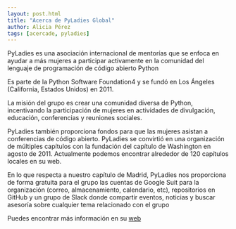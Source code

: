 ```yaml
---
layout: post.html
title: "Acerca de PyLadies Global"
author: Alicia Pérez
tags: [acercade, pyladies]
---
```


PyLadies es una asociación internacional de mentorías que se enfoca en ayudar a 
más mujeres a participar activamente en la comunidad del lenguaje de 
programación de código abierto Python

Es parte de la Python Software Foundation4 y se fundó en Los Ángeles 
(California, Estados Unidos) en 2011. 

La misión del grupo es crear una comunidad diversa de Python, incentivando la 
participación de mujeres en actividades de divulgación, educación, conferencias 
y reuniones sociales. 

PyLadies también proporciona fondos para que las mujeres asistan a conferencias 
de código abierto. PyLadies se convirtió en una organización de múltiples 
capítulos con la fundación del capítulo de Washington en agosto de 2011. 
Actualmente podemos encontrar alrededor de 120 capítulos locales en su web.

En lo que respecta a nuestro capítulo de Madrid, PyLadies nos proporciona de forma 
gratuita para el grupo las cuentas de Google Suit para la organización 
(correo, almacenamiento, calendario, etc), repositorios en GitHub y un grupo de 
Slack donde compartir eventos, noticias y buscar asesoría sobre cualquier tema 
relacionado con el grupo

Puedes encontrar más información en su [web](https://pyladies.com/)

